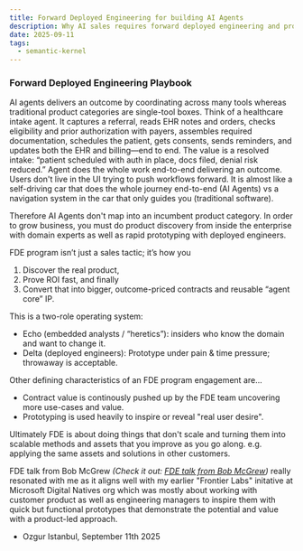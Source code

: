 ```yaml
---
title: Forward Deployed Engineering for building AI Agents
description: Why AI sales requires forward deployed engineering and prototyping  
date: 2025-09-11
tags:
  - semantic-kernel
---
```


### Forward Deployed Engineering Playbook

AI agents delivers an outcome by coordinating across many tools whereas traditional product categories are single-tool boxes. Think of a healthcare intake agent. It captures a referral, reads EHR notes and orders, checks eligibility and prior authorization with payers, assembles required documentation, schedules the patient, gets consents, sends reminders, and updates both the EHR and billing—end to end. The value is a resolved intake: “patient scheduled with auth in place, docs filed, denial risk reduced.” Agent does the whole work end-to-end delivering an outcome. Users don't live in the UI trying to push workflows forward. It is almost like a self-driving car that does the whole journey end-to-end (AI Agents) vs a navigation system in the car that only guides you (traditional software).

Therefore AI Agents don't map into an incumbent product category. In order to grow business, you must do product discovery from inside the enterprise with domain experts as well as rapid prototyping with deployed engineers. 

FDE program isn’t just a sales tactic; it’s how you 
1. Discover the real product, 
2. Prove ROI fast, and finally 
3. Convert that into bigger, outcome-priced contracts and reusable “agent core” IP.

This is a two-role operating system:
- Echo (embedded analysts / “heretics”): insiders who know the domain and want to change it.
- Delta (deployed engineers): Prototype under pain & time pressure; throwaway is acceptable.

Other defining characteristics of an FDE program engagement are...
- Contract value is continously pushed up by the FDE team uncovering more use-cases and value. 
- Prototyping is used heavily to inspire or reveal "real user desire". 

Ultimately FDE is about doing things that don't scale and turning them into scalable methods and assets that you improve as you go along. e.g. applying the same assets and solutions in other customers. 

FDE talk from Bob McGrew *(Check it out: [FDE talk from Bob McGrew](https://www.youtube.com/watch?v=KZJZJZJZJZJ))* really resonated with me as it aligns well with my earlier "Frontier Labs" initative at Microsoft Digital Natives org which was mostly about working with customer product as well as engineering managers to inspire them with quick but functional prototypes that demonstrate the potential and value with a product-led approach. 

- Ozgur
Istanbul, September 11th 2025